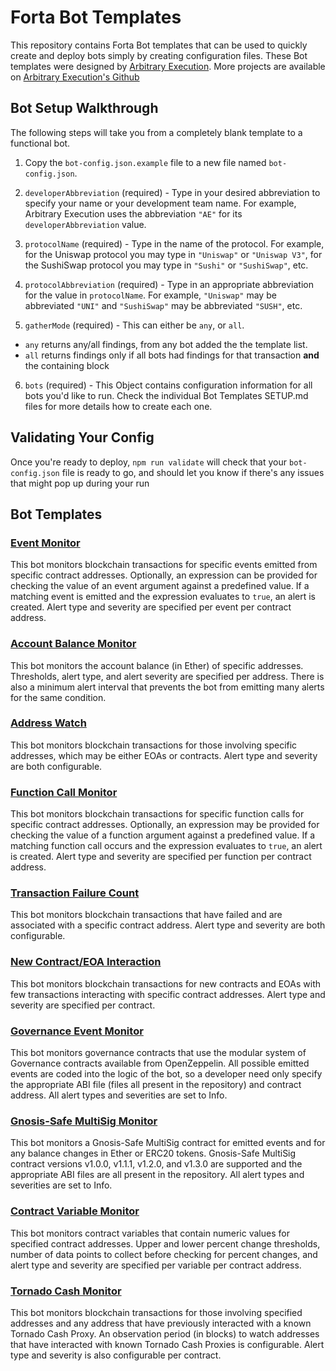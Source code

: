 # Forta Bot Templates

This repository contains Forta Bot templates that can be used to quickly create and deploy bots
simply by creating configuration files. These Bot templates were designed by [Arbitrary Execution](https://www.arbitraryexecution.com/).
More projects are available on [Arbitrary Execution's Github](https://github.com/arbitraryexecution)

## Bot Setup Walkthrough

The following steps will take you from a completely blank template to a functional bot.

1. Copy the `bot-config.json.example` file to a new file named `bot-config.json`.

2. `developerAbbreviation` (required) - Type in your desired abbreviation to specify your name or your development
team name.  For example, Arbitrary Execution uses the abbreviation `"AE"` for its `developerAbbreviation` value.

3. `protocolName` (required) - Type in the name of the protocol.  For example, for the Uniswap protocol you may
type in `"Uniswap"` or `"Uniswap V3"`, for the SushiSwap protocol you may type in `"Sushi"` or `"SushiSwap"`, etc.

4. `protocolAbbreviation` (required) - Type in an appropriate abbreviation for the value in `protocolName`.  For
example, `"Uniswap"` may be abbreviated `"UNI"` and `"SushiSwap"` may be abbreviated `"SUSH"`, etc.

5. `gatherMode` (required) - This can either be `any`, or `all`.
- `any` returns any/all findings, from any bot added the the template list.
- `all` returns findings only if all bots had findings for that transaction **and** the containing block

6. `bots` (required) - This Object contains configuration information for all bots you'd like to run.
Check the individual Bot Templates SETUP.md files for more details how to create each one.

## Validating Your Config

Once you're ready to deploy, `npm run validate` will check that your `bot-config.json` file is ready to go,
and should let you know if there's any issues that might pop up during your run

## Bot Templates

### [Event Monitor](src/monitor-events/SETUP.md)

This bot monitors blockchain transactions for specific events emitted from specific contract
addresses. Optionally, an expression can be provided for checking the value of an event argument
against a predefined value. If a matching event is emitted and the expression evaluates to `true`,
an alert is created. Alert type and severity are specified per event per contract address.

### [Account Balance Monitor](src/account-balance/SETUP.md)

This bot monitors the account balance (in Ether) of specific addresses. Thresholds, alert type,
and alert severity are specified per address. There is also a minimum alert interval that prevents
the bot from emitting many alerts for the same condition.

### [Address Watch](src/address-watch/SETUP.md)

This bot monitors blockchain transactions for those involving specific addresses, which may be
either EOAs or contracts. Alert type and severity are both configurable.

### [Function Call Monitor](src/monitor-function-calls/SETUP.md)

This bot monitors blockchain transactions for specific function calls for specific contract
addresses. Optionally, an expression may be provided for checking the value of a function argument
against a predefined value. If a matching function call occurs and the expression evaluates to
`true`, an alert is created. Alert type and severity are specified per function per contract
address.

### [Transaction Failure Count](src/transaction-failure-count/SETUP.md)

This bot monitors blockchain transactions that have failed and are associated with a specific
contract address. Alert type and severity are both configurable.

### [New Contract/EOA Interaction](src/new-contract-interaction/SETUP.md)

This bot monitors blockchain transactions for new contracts and EOAs with few transactions
interacting with specific contract addresses. Alert type and severity are specified per contract.

### [Governance Event Monitor](src/governance/SETUP.md)

This bot monitors governance contracts that use the modular system of Governance contracts available
from OpenZeppelin. All possible emitted events are coded into the logic of the bot, so a developer
need only specify the appropriate ABI file (files all present in the repository) and contract address.
All alert types and severities are set to Info.

### [Gnosis-Safe MultiSig Monitor](src/gnosis-safe-multisig/SETUP.md)

This bot monitors a Gnosis-Safe MultiSig contract for emitted events and for any balance changes in
Ether or ERC20 tokens. Gnosis-Safe MultiSig contract versions v1.0.0, v1.1.1, v1.2.0, and v1.3.0 are
supported and the appropriate ABI files are all present in the repository. All alert types and
severities are set to Info.

### [Contract Variable Monitor](src/contract-variable-monitor/SETUP.md)

This bot monitors contract variables that contain numeric values for specified contract addresses.
Upper and lower percent change thresholds, number of data points to collect before checking for percent changes,
and alert type and severity are specified per variable per contract address.

### [Tornado Cash Monitor](src/tornado-cash-monitor/SETUP.md)

This bot monitors blockchain transactions for those involving specified addresses and any address
that have previously interacted with a known Tornado Cash Proxy. An observation period (in blocks) to
watch addresses that have interacted with known Tornado Cash Proxies is configurable. Alert type and
severity is also configurable per contract.
